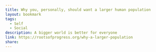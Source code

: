 ```yaml
---
title: Why you, personally, should want a larger human population
layout: bookmark
tags:
  - Self
  - Social
description: A bigger world is better for everyone
link: https://rootsofprogress.org/why-a-larger-population
share:
---
```


